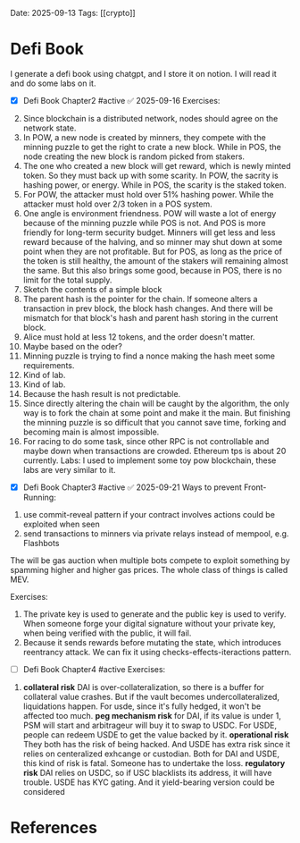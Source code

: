 Date: 2025-09-13
Tags: [[crypto]]

# Defi Book

I generate a defi book using chatgpt, and I store it on notion. I will read it and do some labs on it.

- [x] Defi Book Chapter2 #active ✅ 2025-09-16
Exercises:
2. Since blockchain is a distributed network, nodes should agree on the network state. 
3. In POW, a new node is created by minners, they compete with the minning puzzle to get the right to crate a new block. While in POS, the node creating the new block is random picked from stakers.
4. The one who created a new block will get reward, which is newly minted token. So they must back up with some scarity. In POW, the sacrity is hashing power, or energy. While in POS, the scarity is the staked token.
5. For POW, the attacker must hold over 51% hashing power. While the attacker must hold over 2/3 token in a POS system.
6. One angle is environment friendness. POW will waste a lot of energy because of the minning puzzle while POS is not. And POS is more friendly for long-term security budget. Minners will get less and less reward because of the halving, and so minner may shut down at some point when they are not profitable. But for POS, as long as the price of the token is still healthy, the amount of the stakers will remaining almost the same. But this also brings some good, because in POS, there is no limit for the total supply.
7. Sketch the contents of a simple block
8. The parent hash is the pointer for the chain. If someone alters a transaction in prev block, the block hash changes. And there will be mismatch for that block's hash and parent hash storing in the current block. 
9. Alice must hold at less 12 tokens, and the order doesn't matter.
10. Maybe based on the oder?
11. Minning puzzle is trying to find a nonce making the hash meet some requirements.
12. Kind of lab.
13. Kind of lab.
14. Because the hash result is not predictable.
15. Since directly altering the chain will be caught by the algorithm, the only way is to fork the chain at some point and make it the main. But finishing the minning puzzle is so difficult that you cannot save time, forking and becoming main is almost impossible. 
16. For racing to do some task, since other RPC is not controllable and maybe down when transactions are crowded. Ethereum tps is about 20 currently.
Labs:
I used to implement some toy pow blockchain, these labs are very similar to it.


- [x] Defi Book Chapter3 #active ✅ 2025-09-21
Ways to prevent Front-Running:
1. use commit-reveal pattern if your contract involves actions could be exploited when seen
2. send transactions to minners via private relays instead of mempool, e.g. Flashbots

The will be gas auction when multiple bots compete to exploit something by spamming higher and higher gas prices. The whole class of things is called MEV.

Exercises:
1. The private key is used to generate and the public key is used to verify. When someone forge your digital signature without your private key, when being verified with the public, it will fail.
2. Because it sends rewards before mutating the state, which introduces reentrancy attack. We can fix it using checks-effects-iteractions pattern.

- [ ] Defi Book Chapter4 #active 
Exercises:
1. **collateral risk** DAI is over-collateralization, so there is a buffer for collateral value crashes. But if the vault becomes undercollateralized, liquidations happen. For usde, since it's fully hedged, it won't be affected too much. **peg mechanism risk** for DAI, if its value is under 1, PSM will start and  arbitrageur will buy it to swap to USDC. For USDE, people can redeem USDE to get the value backed by it. **operational risk** They both has the risk of being hacked. And USDE has extra risk since it relies on centeralized exhcange or custodian. Both for DAI and USDE, this kind of risk is fatal. Someone has to undertake the loss. **regulatory risk** DAI relies on USDC, so if USC blacklists its address, it will have trouble. USDE has KYC gating. And it yield-bearing version could be considered 





# References
